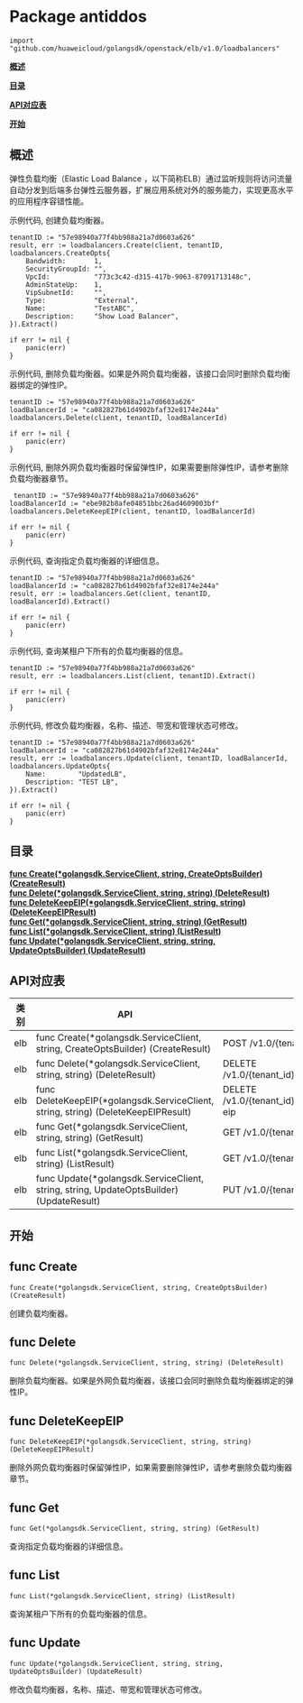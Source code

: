 # Package antiddos
    import "github.com/huaweicloud/golangsdk/openstack/elb/v1.0/loadbalancers"
**[概述](#概述)**  

**[目录](#目录)**  

**[API对应表](#API对应表)**  

**[开始](#开始)**  

## 概述
弹性负载均衡（Elastic Load Balance ，以下简称ELB）通过监听规则将访问流量自动分发到后端多台弹性云服务器，扩展应用系统对外的服务能力，实现更高水平的应用程序容错性能。

示例代码, 创建负载均衡器。

    
    tenantID := "57e98940a77f4bb988a21a7d0603a626"
    result, err := loadbalancers.Create(client, tenantID, loadbalancers.CreateOpts{
        Bandwidth:       1,
        SecurityGroupId: "",
        VpcId:           "773c3c42-d315-417b-9063-87091713148c",
        AdminStateUp:    1,
        VipSubnetId:     "",
        Type:            "External",
        Name:            "TestABC",
        Description:     "Show Load Balancer",
    }).Extract()
    
    if err != nil {
        panic(err)
    }
    
示例代码, 删除负载均衡器。如果是外网负载均衡器，该接口会同时删除负载均衡器绑定的弹性IP。

    
    tenantID := "57e98940a77f4bb988a21a7d0603a626"
    loadBalancerId := "ca082827b61d4902bfaf32e8174e244a"
    loadbalancers.Delete(client, tenantID, loadBalancerId)
    
    if err != nil {
        panic(err)
    }
    
示例代码, 删除外网负载均衡器时保留弹性IP，如果需要删除弹性IP，请参考删除负载均衡器章节。

    
     tenantID := "57e98940a77f4bb988a21a7d0603a626"
    loadBalancerId := "ebe982b8afe04851bbc26ad4609003bf"
    loadbalancers.DeleteKeepEIP(client, tenantID, loadBalancerId)
    
    if err != nil {
        panic(err)
    }
    
示例代码, 查询指定负载均衡器的详细信息。

    
    tenantID := "57e98940a77f4bb988a21a7d0603a626"
    loadBalancerId := "ca082827b61d4902bfaf32e8174e244a"
    result, err := loadbalancers.Get(client, tenantID, loadBalancerId).Extract()
    
    if err != nil {
        panic(err)
    }
    
示例代码, 查询某租户下所有的负载均衡器的信息。

    
    tenantID := "57e98940a77f4bb988a21a7d0603a626"
    result, err := loadbalancers.List(client, tenantID).Extract()
    
    if err != nil {
        panic(err)
    }
    
示例代码, 修改负载均衡器，名称、描述、带宽和管理状态可修改。

    
    tenantID := "57e98940a77f4bb988a21a7d0603a626"
    loadBalancerId := "ca082827b61d4902bfaf32e8174e244a"
    result, err := loadbalancers.Update(client, tenantID, loadBalancerId, loadbalancers.UpdateOpts{
        Name:        "UpdatedLB",
        Description: "TEST LB",
    }).Extract()
    
    if err != nil {
        panic(err)
    }
## 目录
**[func Create(*golangsdk.ServiceClient, string, CreateOptsBuilder) (CreateResult)](#func-create)**  
**[func Delete(*golangsdk.ServiceClient, string, string) (DeleteResult)](#func-delete)**  
**[func DeleteKeepEIP(*golangsdk.ServiceClient, string, string) (DeleteKeepEIPResult)](#func-deletekeepeip)**  
**[func Get(*golangsdk.ServiceClient, string, string) (GetResult)](#func-get)**  
**[func List(*golangsdk.ServiceClient, string) (ListResult)](#func-list)**  
**[func Update(*golangsdk.ServiceClient, string, string, UpdateOptsBuilder) (UpdateResult)](#func-update)**  
## API对应表
|类别|API|EndPoint|
|----|---|--------|
|elb|func Create(*golangsdk.ServiceClient, string, CreateOptsBuilder) (CreateResult)|POST /v1.0/{tenant_id}/elbaas/loadbalancers|
|elb|func Delete(*golangsdk.ServiceClient, string, string) (DeleteResult)|DELETE /v1.0/{tenant_id}/elbaas/loadbalancers/{loadbalancer_id}|
|elb|func DeleteKeepEIP(*golangsdk.ServiceClient, string, string) (DeleteKeepEIPResult)|DELETE /v1.0/{tenant_id}/elbaas/loadbalancers/{loadbalancer_id}/keep-eip|
|elb|func Get(*golangsdk.ServiceClient, string, string) (GetResult)|GET /v1.0/{tenant_id}/elbaas/loadbalancers/{loadbalancer_id}|
|elb|func List(*golangsdk.ServiceClient, string) (ListResult)|GET /v1.0/{tenant_id}/elbaas/loadbalancers|
|elb|func Update(*golangsdk.ServiceClient, string, string, UpdateOptsBuilder) (UpdateResult)|PUT /v1.0/{tenant_id}/elbaas/loadbalancers/{loadbalancer_id}|
## 开始
## func Create
    func Create(*golangsdk.ServiceClient, string, CreateOptsBuilder) (CreateResult)  
创建负载均衡器。
## func Delete
    func Delete(*golangsdk.ServiceClient, string, string) (DeleteResult)  
删除负载均衡器。如果是外网负载均衡器，该接口会同时删除负载均衡器绑定的弹性IP。
## func DeleteKeepEIP
    func DeleteKeepEIP(*golangsdk.ServiceClient, string, string) (DeleteKeepEIPResult)  
删除外网负载均衡器时保留弹性IP，如果需要删除弹性IP，请参考删除负载均衡器章节。
## func Get
    func Get(*golangsdk.ServiceClient, string, string) (GetResult)  
查询指定负载均衡器的详细信息。
## func List
    func List(*golangsdk.ServiceClient, string) (ListResult)  
查询某租户下所有的负载均衡器的信息。
## func Update
    func Update(*golangsdk.ServiceClient, string, string, UpdateOptsBuilder) (UpdateResult)  
修改负载均衡器，名称、描述、带宽和管理状态可修改。
